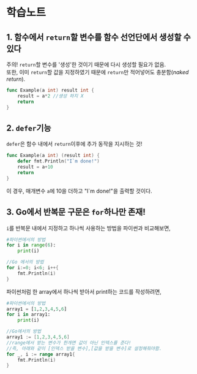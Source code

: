 # 학습노트

## 1. 함수에서 `return`할 변수를 함수 선언단에서 생성할 수 있다
주의! `return`할 변수를 '생성'한 것이기 때문에 다시 생성할 필요가 없음.  
또한, 이미 `return`할 값을 지정하였기 때문에 `return`만 적어넣어도 충분함(*naked return*).  
```go
func Example(a int) result int {
    result = a*2 //생성 하지 X
    return
}
```

## 2. `defer`기능
`defer`은 함수 내에서 `return`이후에 추가 동작을 지시하는 것!
```go
func Example(a int) (result int) {
    defer fmt.Println("I`m done!")
    result = a+10
    return
}
```
이 경우, 매개변수 `a`에 10을 더하고 "I`m done!"을 출력할 것이다.

## 3. Go에서 반복문 구문은 `for`하나만 존재!
`i`를 반복문 내에서 지정하고 하나씩 사용하는 방법을 파이썬과 비교해보면,
```python
#파이썬에서의 방법
for i in range(6):
    print(i)
```
```go
//Go 에서의 방법
for i:=0; i<6; i++{
    fmt.Println(i)
}
```

파이썬처럼 한 array에서 하나씩 받아서 print하는 코드를 작성하려면,
```python
#파이썬에서의 방법
array1 = [1,2,3,4,5,6]
for i in array1:
    print(i)
```
```go
//Go에서의 방법
array1 := [1,2,3,4,5,6]
//range에서 받는 변수가 한개면 값이 아닌 인덱스를 준다!
//즉, 아래와 같이 [인덱스 받을 변수],[값을 받을 변수]로 설정해줘야함.
for _, i := range array1{
    fmt.Println(i)
}
```